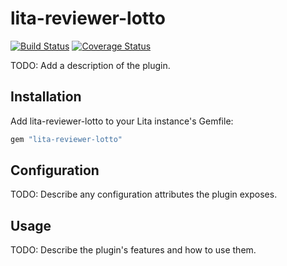 # lita-reviewer-lotto

[![Build Status](https://travis-ci.org/mapreal19/lita-reviewer-lotto.png?branch=master)](https://travis-ci.org/mapreal19/lita-reviewer-lotto)
[![Coverage Status](https://coveralls.io/repos/mapreal19/lita-reviewer-lotto/badge.png)](https://coveralls.io/r/mapreal19/lita-reviewer-lotto)

TODO: Add a description of the plugin.

## Installation

Add lita-reviewer-lotto to your Lita instance's Gemfile:

``` ruby
gem "lita-reviewer-lotto"
```

## Configuration

TODO: Describe any configuration attributes the plugin exposes.

## Usage

TODO: Describe the plugin's features and how to use them.
